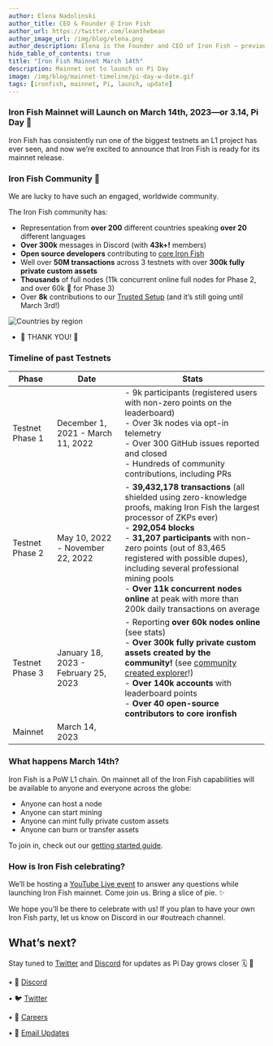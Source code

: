 ```yaml
---
author: Elena Nadolinski
author_title: CEO & Founder @ Iron Fish
author_url: https://twitter.com/leanthebean
author_image_url: /img/blog/elena.png
author_description: Elena is the Founder and CEO of Iron Fish — previously worked at Airbnb, Tilt, and Microsoft. Fell down the cryptocurrency rabbit hole in 2017. Really didn't want her insurance to know she eats pizza.
hide_table_of_contents: true
title: "Iron Fish Mainnet March 14th"
description: Mainnet set to launch on Pi Day
image: /img/blog/mainnet-timeline/pi-day-w-date.gif
tags: [ironfish, mainnet, Pi, launch, update]
---
```



### Iron Fish Mainnet will Launch on March 14th, 2023—or 3.14, Pi Day 🍰

Iron Fish has consistently run one of the biggest testnets an L1 project has ever seen, and now we’re excited to announce that Iron Fish is ready for its mainnet release.

### Iron Fish Community 💖

We are lucky to have such an engaged, worldwide community.

The Iron Fish community has:

-   Representation from **over 200** different countries speaking **over 20** different languages
-   **Over 300k** messages in Discord (with **43k+!** members)
-   **Open source developers** contributing to [core Iron Fish](https://github.com/iron-fish/ironfish)
-   Well over **50M transactions** across 3 testnets with over **300k fully private custom assets**
-   **Thousands** of full nodes (11k concurrent online full nodes for Phase 2, and over 60k 🫣 for Phase 3)
-   Over **8k** contributions to our [Trusted Setup](https://ironfish.network/blog/2023/02/13/trusted-setup-ceremony) (and it’s still going until March 3rd!)

![Countries by region](/img/blog/mainnet-timeline/countries-hires.png)

- 🙌 THANK YOU! 🙌

### Timeline of past Testnets
| Phase | Date | Stats |
|---|---|---|
| Testnet Phase 1 | December 1, 2021 - March 11, 2022 | - 9k participants (registered users with non-zero points on the leaderboard) <br />  - Over 3k nodes via opt-in telemetry <br />  - Over 300 GitHub issues reported and closed<br /> - Hundreds of community contributions, including PRs |
| Testnet Phase 2 | May 10, 2022 - November 22, 2022 | - **39,432,178 transactions** (all shielded using zero-knowledge proofs, making Iron Fish the largest processor of ZKPs ever) <br /> - **292,054 blocks** <br /> - **31,207 participants** with non-zero points (out of 83,465 registered with possible dupes), including several professional mining pools <br /> - **Over 11k concurrent nodes online** at peak with more than 200k daily transactions on average |
| Testnet Phase 3 | January 18, 2023 - February 25, 2023 | - Reporting **over 60k nodes online** (see stats) <br /> - **Over 300k fully private custom assets created by the community!** (see [community created explorer](http://www.oreoscan.info/en/assets)!) <br /> - **Over 140k accounts** with leaderboard points <br /> - **Over 40 open-source contributors to core ironfish** |
| Mainnet | March 14, 2023 |  |                                                                                                                                                                                                                                                                                                                                                                                |
### What happens March 14th?

Iron Fish is a PoW L1 chain. On mainnet all of the Iron Fish capabilities will be available to anyone and everyone across the globe:

-   Anyone can host a node
-   Anyone can start mining
-   Anyone can mint fully private custom assets
-   Anyone can burn or transfer assets

To join in, check out our [getting started guide](https://www.ironfish.network/docs/onboarding/iron-fish-tutorial).

### How is Iron Fish celebrating?

We’ll be hosting a [YouTube Live event](https://youtube.com/live/G5nVp5r0EuE?feature=share) to answer any questions while launching Iron Fish mainnet. Come join us. Bring a slice of pie. ✨

We hope you’ll be there to celebrate with us! If you plan to have your own Iron Fish party, let us know on Discord in our #outreach channel.

## What’s next?

Stay tuned to [Twitter](https://twitter.com/ironfishcrypto) and [Discord](https://discord.ironfish.network/) for updates as Pi Day grows closer 🗓️ 👀

• 🎤 [Discord](https://discord.ironfish.network)

• 🐦 [Twitter](https://twitter.com/ironfishcrypto)

• 🚀 [Careers](https://ironfish.network/careers)

• 📧 [Email Updates](https://ironfish.network/#email-signup)
